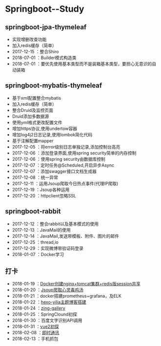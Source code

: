 # Springboot--Study
## springboot-jpa-thymeleaf
   * 实现增删改查功能
   * 加入redis缓存（简单）
   * 2017-12-15 ：整合Shiro
   * 2018-07-01 ：Builder模式构造类
   * 2018-07-01 ：要优先使用基本类型而不是装箱基本类型，要担心无意识的自动装箱
   
## springboot-mybatis-thymeleaf
   * 基于xml配置整合mybatis
   * 加入redis缓存（简单）
   * 整合Druid及监控页面
   * Druid添加多数据源
   * 使用yml格式更改配置文件
   * 增加https协议,使用undertow容器
   * 增加log4j2日志记录,使用lombok简化代码
   * 基于注解配置mapper
   * 2017-12-05 ：将error级别日志单独记录,添加控制台高亮
   * 2017-12-06 ：添加登录界面,使用spring security简单的内存控制
   * 2017-12-06 ：使用spring security由数据库控制
   * 2017-12-07 ：定时任务@Scheduled,开启异步Async
   * 2017-12-07 ：添加swagger接口文档生成器
   * 2017-12-08 ：统一异常
   * 2017-12-11 ：运用Jsoup爬取今日热点事件(代理IP爬取)
   * 2017-12-19 ：Jsoup各种运用
   * 2017-12-20 ：httpclient忽略SSL
   
   
## springboot-rabbit
   * 2017-12-12 ：整合rabbit以及基本模式的使用
   * 2017-12-13 ：JavaMail的使用
   * 2017-12-14 ：JavaMail,发送带模板、附件、图片的邮件
   * 2017-12-25 ：thread,io
   * 2017-12-29 ：实现微博带验证码登录
   * 2018-01-07 ：Docker学习
   
## 打卡
   * 2018-01-19 ：[Docker创建nginx+tomcat集群+redis版session共享](https://www.jianshu.com/p/c0901ff9b4ff)
   * 2018-01-20 ：[Jsoup爬取心灵毒鸡汤](https://www.jianshu.com/p/94ff20103ddf)
   * 2018-01-21 ：docker搭建prometheus+grafana，及ELK
   * 2018-01-22 ：[hexo-yilia主题博客搭建](http://111.231.86.225/)
   * 2018-01-24 ：[zing-gallery](http://111.231.86.225:3000/)
   * 2018-01-25 ：SpringClound初探
   * 2018-01-30 ：百度文字识别API调用
   * 2018-01-31 ：[vue2初探](https://github.com/yy1193889747/vue-webpack-todo)
   * 2018-02-08 ：[即时通讯](http://111.231.86.225:8888/)
   * 2018-02-13 ：手机抓包
   